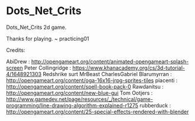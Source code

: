 Dots_Net_Crits
======

Dots_Net_Crits 2d game.

Thanks for playing. ~ practicing01

Credits:

AbiDrew : http://opengameart.org/content/animated-opengameart-splash-screen
Peter Collingridge : https://www.khanacademy.org/cs/3d-tutorial-4/1648921303
Redshrike
surt
MrBeast
CharlesGabriel
Blarumyrran
: http://opengameart.org/content/oga-16x16-jrpg-sprites-tiles
piacenti : http://opengameart.org/content/spell-book-pack-0
Rawdanitsu : http://opengameart.org/content/new-blue-gui
Tom Ootjers : http://www.gamedev.net/page/resources/_/technical/game-programming/line-drawing-algorithm-explained-r1275
rubberduck : http://opengameart.org/content/25-special-effects-rendered-with-blender
